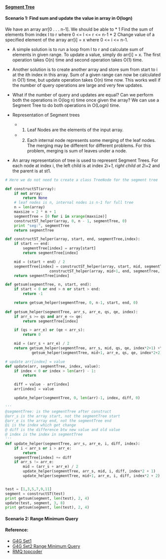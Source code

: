 #### [Segment Tree](http://www.geeksforgeeks.org/segment-tree-set-1-sum-of-given-range/)

#### Scenario 1: Find sum and update the value in array in O(logn)
We have an array arr[0 . . . n-1]. We should be able to
    * 1 Find the sum of elements from index l to r where 0 <= l <= r <= n-1
    * 2 Change value of a specified element of the array arr[i] = x where 0 <= i <= n-1.

* A simple solution is to run a loop from l to r and calculate sum of elements in given range. To update a value, simply do arr[i] = x. The first operation takes O(n) time and second operation takes O(1) time.

* Another solution is to create another array and store sum from start to i at the ith index in this array. Sum of a given range can now be calculated in O(1) time, but update operation takes O(n) time now. This works well if the number of query operations are large and very few updates.

* What if the number of query and updates are equal? Can we perform both the operations in O(log n) time once given the array? We can use a Segment Tree to do both operations in O(Logn) time.

* Representation of Segment trees
    * 1. Leaf Nodes are the elements of the input array.
    * 2. Each internal node represents some merging of the leaf nodes. 
        The merging may be different for different problems. For this problem, merging is sum of leaves under a node.

* An array representation of tree is used to represent Segment Trees. For each node at index i, the left child is at index 2*i+1, right child at 2*i+2 and the parent is at st1.

```python
# Here we do not need to create a class TreeNode for the segment tree

def constructST(array):
    if not array:
        return None
    # leaf nodes is n, internal nodes is n-1 for full tree
    n = len(array)
    maxsize = 2 * n + 1
    segmentTree = [0 for i in xrange(maxsize)]
    constructST_helper(array, 0, n - 1, segmentTree, 0)
    print "seg:", segmentTree
    return segmentTree

def constructST_helper(array, start, end, segmentTree,index):
    if start == end:
        segmentTree[index] = array[start]
        return segmentTree[index]

    mid = (start + end) / 2
    segmentTree[index] = constructST_helper(array, start, mid, segmentTree, index*2+1) +\
                    constructST_helper(array, mid+1, end, segmentTree, index*2+2)
    return segmentTree[index]

def getsum(segmentTree, n, start, end):
    if start < 0 or end > n or start > end:
        return -1

    return getsum_helper(segmentTree, 0, n-1, start, end, 0)
    
def getsum_helper(segmentTree, arr_s, arr_e, qs, qe, index):
    if arr_s >= qs and arr_e <= qe:
        return segmentTree[index]

    if (qs > arr_e) or (qe < arr_s):
        return 0

    mid = (arr_s + arr_e) / 2
    return getsum_helper(segmentTree, arr_s, mid, qs, qe, index*2+1) +\
            getsum_helper(segmentTree, mid+1, arr_e, qs, qe, index*2+2)

# update arr[index] = value
def update(arr, segmentTree, index, value):
    if index < 0 or index > len(arr) - 1:
        return

    diff = value - arr[index]
    arr[index] = value

    update_helper(segmentTree, 0, len(arr)-1, index, diff, 0)

'''
@segmentTree: is the segmentTree after construct
@arr_s is the array start, not the segmentTree start
@arr_e is the array end, not the segmentTree end
@i is the index which get change
@ diff is the difference btw new value and old value
@ index is the index in segmentTree
'''
def update_helper(segmentTree, arr_s, arr_e, i, diff, index):
    if i < arr_s or i > arr_e:
        return
    segmentTree[index] += diff
    if arr_s != arr_e:
        mid = (arr_s + arr_e) / 2
        update_helper(segmentTree, arr_s, mid, i, diff, index*2 + 1)
        update_helper(segmentTree, mid+1, arr_e, i, diff, index*2 + 2)


test = [1,3,5,7,9,11]
segment = constructST(test)
print getsum(segment, len(test), 2, 4)
update(test, segment, 3, 8)
print getsum(segment, len(test), 2, 4)
```


#### Scenario 2: Range Minimum Query




#### Reference:
* [G4G Set1](http://www.geeksforgeeks.org/segment-tree-set-1-sum-of-given-range/)
* [G4G Set2 Range Minimum Query](http://www.geeksforgeeks.org/segment-tree-set-1-range-minimum-query/)
* [RMQ topcoder](https://www.topcoder.com/community/data-science/data-science-tutorials/range-minimum-query-and-lowest-common-ancestor/#Range_Minimum_Query_(RMQ))
